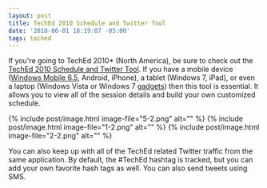 ```yaml
---
layout: post
title: TechEd 2010 Schedule and Twitter Tool
date: '2010-06-01 18:19:07 -05:00'
tags: teched
---
```


 If you're going to TechEd 2010* (North America), be sure to check out the [TechEd 2010 Schedule and Twitter Tool](http://new.efficientcoder.net/2010/06/teched-2010-schedule-and-twitter-tool.html). If you have a mobile device ([Windows Mobile 6.5](https://marketplace.windowsphone.com/details.aspx?appId=6f3335e8-d03c-486b-b47a-068b16fafac3&retURL=/categories.aspx%3FcategoryId%3D50126%26pid%3D50077), Android, iPhone), a tablet (Windows 7, iPad), or even a laptop (Windows Vista or Windows 7 [gadgets](http://eventmgr.slsys.net/TechEd2010.gadget)) then this tool is essential. It allows you to view all of the session details and build your own customized schedule. 

{% include post/image.html image-file="5-2.png" alt="" %}
{% include post/image.html image-file="1-2.png" alt="" %}
{% include post/image.html image-file="2-2.png" alt="" %}

You can also keep up with all of the TechEd related Twitter traffic from the same application. By default, the #TechEd hashtag is tracked, but you can add your own favorite hash tags as well. You can also send tweets using SMS.
